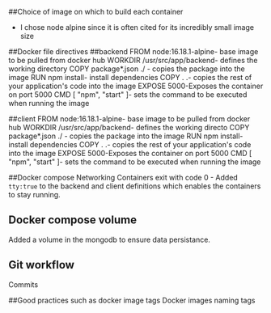 ##Choice of image on which to build each container
   - I chose node alpine since it is  often cited  for its incredibly small image size

##Docker file directives
##backend
  FROM node:16.18.1-alpine- base image to be pulled from docker hub
  WORKDIR /usr/src/app/backend- defines the working directory
  COPY package*.json ./ - copies the package into the image
  RUN npm install- install dependencies
  COPY . .- copies the rest of your application's code into the image
  EXPOSE 5000-Exposes the container on port 5000
  CMD [ "npm", "start" ]- sets the command to be executed when running the image

##client
  FROM node:16.18.1-alpine- base image to be pulled from docker hub
  WORKDIR /usr/src/app/backend- defines the working directo
  COPY package*.json ./ - copies the package into the image
  RUN npm install- install dependencies
  COPY . .- copies the rest of your application's code into the image
  EXPOSE 5000-Exposes the container on port 5000
  CMD [ "npm", "start" ]- sets the command to be executed when running the image

##Docker compose Networking
  Containers exit with code 0 
    - Added `tty:true` to the backend and client definitions which enables the containers to stay running.
    
## Docker compose volume
  Added a volume in the mongodb to ensure data persistance.

## Git workflow
   Commits

##Good practices such as docker image tags
  Docker images naming tags 


  